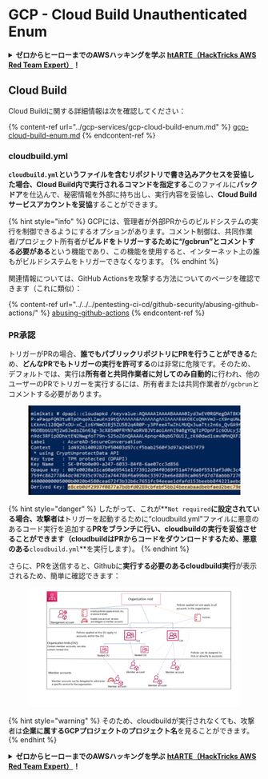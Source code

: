 # GCP - Cloud Build Unauthenticated Enum

<details>

<summary><strong>ゼロからヒーローまでのAWSハッキングを学ぶ</strong> <a href="https://training.hacktricks.xyz/courses/arte"><strong>htARTE（HackTricks AWS Red Team Expert）</strong></a><strong>！</strong></summary>

HackTricksをサポートする他の方法：

* **HackTricksで企業を宣伝したい**または**HackTricksをPDFでダウンロードしたい**場合は、[**SUBSCRIPTION PLANS**](https://github.com/sponsors/carlospolop)をチェックしてください！
* [**公式PEASS＆HackTricksスウォッグ**](https://peass.creator-spring.com)を入手する
* [**The PEASS Family**](https://opensea.io/collection/the-peass-family)を発見し、独占的な[**NFTs**](https://opensea.io/collection/the-peass-family)のコレクションを見つける
* **💬** [**Discordグループ**](https://discord.gg/hRep4RUj7f)**に参加するか、**[**telegramグループ**](https://t.me/peass)**に参加するか、Twitterで私をフォローする 🐦** [**@carlospolopm**](https://twitter.com/carlospolopm)**。**
* **ハッキングトリックを共有するために** [**HackTricks**](https://github.com/carlospolop/hacktricks)と[**HackTricks Cloud**](https://github.com/carlospolop/hacktricks-cloud)のGitHubリポジトリにPRを提出する。

</details>

## Cloud Build

Cloud Buildに関する詳細情報は次を確認してください：

{% content-ref url="../gcp-services/gcp-cloud-build-enum.md" %}
[gcp-cloud-build-enum.md](../gcp-services/gcp-cloud-build-enum.md)
{% endcontent-ref %}

### cloudbuild.yml

**`cloudbuild.yml`というファイルを含むリポジトリで書き込みアクセスを妥協した場合、Cloud Build内で実行されるコマンドを指定する**このファイルに**バックドア**を仕込んで、秘密情報を外部に持ち出し、実行内容を妥協し、**Cloud Buildサービスアカウントを妥協**することができます。

{% hint style="info" %}
GCPには、管理者が外部PRからのビルドシステムの実行を制御できるようにするオプションがあります。コメント制御は、共同作業者/プロジェクト所有者が**ビルドをトリガーするために“/gcbrun”とコメントする必要がある**という機能であり、この機能を使用すると、インターネット上の誰もがビルドシステムをトリガーできなくなります。
{% endhint %}

関連情報については、GitHub Actionsを攻撃する方法についてのページを確認できます（これに類似）：

{% content-ref url="../../../pentesting-ci-cd/github-security/abusing-github-actions/" %}
[abusing-github-actions](../../../pentesting-ci-cd/github-security/abusing-github-actions/)
{% endcontent-ref %}

### PR承認

トリガーがPRの場合、**誰でもパブリックリポジトリにPRを行うことができる**ため、**どんなPRでもトリガーの実行を許可する**のは非常に危険です。そのため、デフォルトでは、実行は**所有者と共同作業者に対してのみ自動的**に行われ、他のユーザーのPRでトリガーを実行するには、所有者または共同作業者が`/gcbrun`とコメントする必要があります。

<figure><img src="../../../.gitbook/assets/image (150).png" alt="" width="563"><figcaption></figcaption></figure>

{% hint style="danger" %}
したがって、これが\*\*`Not required`**に設定されている場合、攻撃者は**トリガーを起動するために“cloudbuild.yml”ファイルに悪意のあるコード実行を追加する**PRをブランチに行い、cloudbuildの実行を妥協させることができます（cloudbuildはPRからコードをダウンロードするため、悪意のある**`cloudbuild.yml`\*\*を実行します）。
{% endhint %}

さらに、PRを送信すると、Githubに**実行する必要のあるcloudbuild実行**が表示されるため、簡単に確認できます：

<figure><img src="../../../.gitbook/assets/image (151).png" alt=""><figcaption></figcaption></figure>

{% hint style="warning" %}
そのため、cloudbuildが実行されなくても、攻撃者は**企業に属するGCPプロジェクトのプロジェクト名**を見ることができます。
{% endhint %}

<details>

<summary><strong>ゼロからヒーローまでのAWSハッキングを学ぶ</strong> <a href="https://training.hacktricks.xyz/courses/arte"><strong>htARTE（HackTricks AWS Red Team Expert）</strong></a><strong>！</strong></summary>

HackTricksをサポートする他の方法：

* **HackTricksで企業を宣伝したい**または**HackTricksをPDFでダウンロードしたい**場合は、[**SUBSCRIPTION PLANS**](https://github.com/sponsors/carlospolop)をチェックしてください！
* [**公式PEASS＆HackTricksスウォッグ**](https://peass.creator-spring.com)を入手する
* [**The PEASS Family**](https://opensea.io/collection/the-peass-family)を発見し、独占的な[**NFTs**](https://opensea.io/collection/the-peass-family)のコレクションを見つける
* **💬** [**Discordグループ**](https://discord.gg/hRep4RUj7f)**に参加するか、**[**telegramグループ**](https://t.me/peass)**に参加するか、Twitterで私をフォローする 🐦** [**@carlospolopm**](https://twitter.com/carlospolopm)**。**
* **ハッキングトリックを共有するために** [**HackTricks**](https://github.com/carlospolop/hacktricks)と[**HackTricks Cloud**](https://github.com/carlospolop/hacktricks-cloud)のGitHubリポジトリにPRを提出する。

</details>
